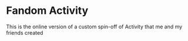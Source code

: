 # Fandom Activity

This is the online version of a custom spin-off of Activity that me and my friends created
